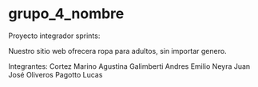 # grupo_4_nombre
Proyecto integrador sprints:

Nuestro sitio web ofrecera ropa para adultos, sin importar genero.

Integrantes:
    Cortez Marino Agustina
    Galimberti Andres Emilio
    Neyra Juan José
    Oliveros Pagotto Lucas